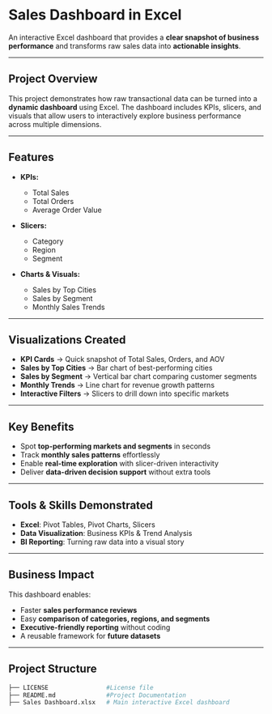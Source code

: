 #  Sales Dashboard in Excel  

An interactive Excel dashboard that provides a **clear snapshot of business performance** and transforms raw sales data into **actionable insights**.  

---

##  Project Overview  
This project demonstrates how raw transactional data can be turned into a **dynamic dashboard** using Excel. The dashboard includes KPIs, slicers, and visuals that allow users to interactively explore business performance across multiple dimensions.  

---

##  Features  

- **KPIs:**  
  - Total Sales  
  - Total Orders   
  - Average Order Value  

- **Slicers:**  
  - Category 
  - Region   
  - Segment   

- **Charts & Visuals:**  
  - Sales by Top Cities   
  - Sales by Segment   
  - Monthly Sales Trends   

---

##  Visualizations Created  
- **KPI Cards** → Quick snapshot of Total Sales, Orders, and AOV  
- **Sales by Top Cities** → Bar chart of best-performing cities  
- **Sales by Segment** → Vertical bar chart comparing customer segments  
- **Monthly Trends** → Line chart for revenue growth patterns  
- **Interactive Filters** → Slicers to drill down into specific markets  

---

##  Key Benefits  

- Spot **top-performing markets and segments** in seconds  
- Track **monthly sales patterns** effortlessly  
- Enable **real-time exploration** with slicer-driven interactivity  
- Deliver **data-driven decision support** without extra tools  

---

##  Tools & Skills Demonstrated  

- **Excel**: Pivot Tables, Pivot Charts, Slicers  
- **Data Visualization**: Business KPIs & Trend Analysis  
- **BI Reporting**: Turning raw data into a visual story  

---

##  Business Impact  
This dashboard enables:  
- Faster **sales performance reviews**  
- Easy **comparison of categories, regions, and segments**  
- **Executive-friendly reporting** without coding  
- A reusable framework for **future datasets**  

---

##  Project Structure  

```bash
├── LICENSE                #License file
├── README.md              #Project Documentation
├── Sales Dashboard.xlsx   # Main interactive Excel dashboard
